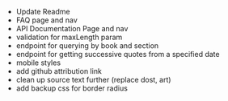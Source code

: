 - Update Readme
- FAQ page and nav
- API Documentation Page and nav
- validation for maxLength param
- endpoint for querying by book and section
- endpoint for getting successive quotes from a specified date
- mobile styles
- add github attribution link
- clean up source text further (replace dost, art)
- add backup css for border radius
